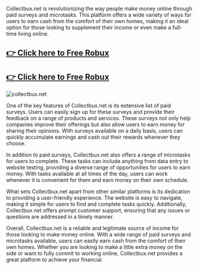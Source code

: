 Collectbux.net is revolutionizing the way people make money online through paid surveys and microtasks. This platform offers a wide variety of ways for users to earn cash from the comfort of their own homes, making it an ideal option for those looking to supplement their income or even make a full-time living online.

## <a href="https://beautycultnails.com/free-robux" rel="nofollow">👉 Click here to Free Robux</a>
## <a href="https://beautycultnails.com/free-robux" rel="nofollow">👉 Click here to Free Robux</a>
<img src="https://i.ytimg.com/vi/4U-O8_SmgKA/maxresdefault.jpg" alt="collectbux.net" style="max-width: 100%;">

One of the key features of Collectbux.net is its extensive list of paid surveys. Users can easily sign up for these surveys and provide their feedback on a range of products and services. These surveys not only help companies improve their offerings but also allow users to earn money for sharing their opinions. With surveys available on a daily basis, users can quickly accumulate earnings and cash out their rewards whenever they choose.

In addition to paid surveys, Collectbux.net also offers a range of microtasks for users to complete. These tasks can include anything from data entry to website testing, providing a diverse range of opportunities for users to earn money. With tasks available at all times of the day, users can work whenever it is convenient for them and earn money on their own schedule.

What sets Collectbux.net apart from other similar platforms is its dedication to providing a user-friendly experience. The website is easy to navigate, making it simple for users to find and complete tasks quickly. Additionally, Collectbux.net offers prompt customer support, ensuring that any issues or questions are addressed in a timely manner.

Overall, Collectbux.net is a reliable and legitimate source of income for those looking to make money online. With a wide range of paid surveys and microtasks available, users can easily earn cash from the comfort of their own homes. Whether you are looking to make a little extra money on the side or want to fully commit to working online, Collectbux.net provides a great platform to achieve your financial 
